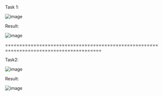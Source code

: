 Task 1:


![image](https://github.com/Zoro2210/programming/assets/139787644/0d708085-a73e-4c78-82e4-b3fdafdf89d4)



Result:


![image](https://github.com/Zoro2210/programming/assets/139787644/69301721-8a32-4158-a458-bdedf0be76b8)

========================================================================================

Task2:


![image](https://github.com/Zoro2210/programming/assets/139787644/ac33f594-4dc9-49da-80e9-dbc7e8a79120)



Result:


![image](https://github.com/Zoro2210/programming/assets/139787644/b52e34ae-0b08-4345-857e-cbe428d3838c)
